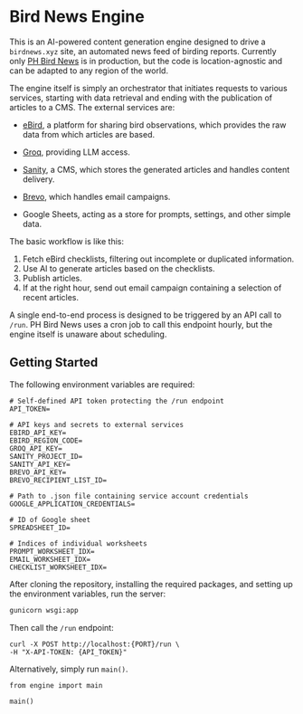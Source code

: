# Bird News Engine

This is an AI-powered content generation engine designed to drive a `birdnews.xyz` site, an automated news feed of birding reports. Currently only [PH Bird News](https://ph.birdnews.xyz) is in production, but the code is location-agnostic and can be adapted to any region of the world.

The engine itself is simply an orchestrator that initiates requests to various services, starting with data retrieval and ending with the publication of articles to a CMS. The external services are:

- [eBird](https://ebird.org), a platform for sharing bird observations, which provides the raw data from which articles are based.

- [Groq](https://groq.com), providing LLM access.

- [Sanity](https://sanity.io), a CMS, which stores the generated articles and handles content delivery.

- [Brevo](https://app.brevo.com), which handles email campaigns.

- Google Sheets, acting as a store for prompts, settings, and other simple data.

The basic workflow is like this:

1. Fetch eBird checklists, filtering out incomplete or duplicated information.
2. Use AI to generate articles based on the checklists.
3. Publish articles.
4. If at the right hour, send out email campaign containing a selection of recent articles.

A single end-to-end process is designed to be triggered by an API call to `/run`. PH Bird News uses a cron job to call this endpoint hourly, but the engine itself is unaware about scheduling.

## Getting Started

The following environment variables are required:

```
# Self-defined API token protecting the /run endpoint
API_TOKEN=

# API keys and secrets to external services
EBIRD_API_KEY=  
EBIRD_REGION_CODE=
GROQ_API_KEY=
SANITY_PROJECT_ID=
SANITY_API_KEY=
BREVO_API_KEY=
BREVO_RECIPIENT_LIST_ID=

# Path to .json file containing service account credentials
GOOGLE_APPLICATION_CREDENTIALS= 

# ID of Google sheet
SPREADSHEET_ID=

# Indices of individual worksheets
PROMPT_WORKSHEET_IDX=
EMAIL_WORKSHEET_IDX=
CHECKLIST_WORKSHEET_IDX=
```

After cloning the repository, installing the required packages, and setting up the environment variables, run the server:

```bash
gunicorn wsgi:app
```

Then call the `/run` endpoint:
```
curl -X POST http://localhost:{PORT}/run \
-H "X-API-TOKEN: {API_TOKEN}"
```

Alternatively, simply run `main()`.

```
from engine import main

main()
```
